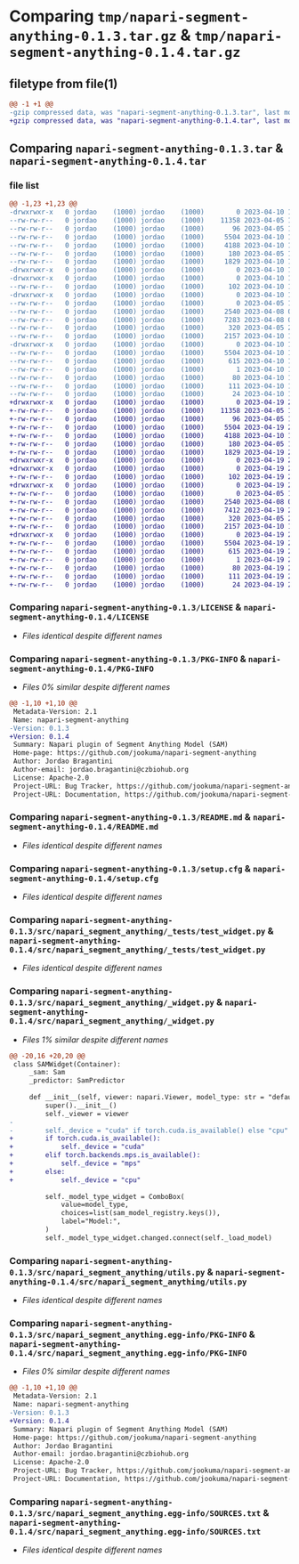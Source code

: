 # Comparing `tmp/napari-segment-anything-0.1.3.tar.gz` & `tmp/napari-segment-anything-0.1.4.tar.gz`

## filetype from file(1)

```diff
@@ -1 +1 @@
-gzip compressed data, was "napari-segment-anything-0.1.3.tar", last modified: Mon Apr 10 18:27:40 2023, max compression
+gzip compressed data, was "napari-segment-anything-0.1.4.tar", last modified: Wed Apr 19 22:32:08 2023, max compression
```

## Comparing `napari-segment-anything-0.1.3.tar` & `napari-segment-anything-0.1.4.tar`

### file list

```diff
@@ -1,23 +1,23 @@
-drwxrwxr-x   0 jordao    (1000) jordao    (1000)        0 2023-04-10 18:27:40.828027 napari-segment-anything-0.1.3/
--rw-rw-r--   0 jordao    (1000) jordao    (1000)    11358 2023-04-05 19:05:13.000000 napari-segment-anything-0.1.3/LICENSE
--rw-rw-r--   0 jordao    (1000) jordao    (1000)       96 2023-04-05 19:05:13.000000 napari-segment-anything-0.1.3/MANIFEST.in
--rw-rw-r--   0 jordao    (1000) jordao    (1000)     5504 2023-04-10 18:27:40.828027 napari-segment-anything-0.1.3/PKG-INFO
--rw-rw-r--   0 jordao    (1000) jordao    (1000)     4188 2023-04-10 15:53:01.000000 napari-segment-anything-0.1.3/README.md
--rw-rw-r--   0 jordao    (1000) jordao    (1000)      180 2023-04-05 19:05:13.000000 napari-segment-anything-0.1.3/pyproject.toml
--rw-rw-r--   0 jordao    (1000) jordao    (1000)     1829 2023-04-10 18:27:40.828027 napari-segment-anything-0.1.3/setup.cfg
-drwxrwxr-x   0 jordao    (1000) jordao    (1000)        0 2023-04-10 18:27:40.828027 napari-segment-anything-0.1.3/src/
-drwxrwxr-x   0 jordao    (1000) jordao    (1000)        0 2023-04-10 18:27:40.828027 napari-segment-anything-0.1.3/src/napari_segment_anything/
--rw-rw-r--   0 jordao    (1000) jordao    (1000)      102 2023-04-10 18:26:52.000000 napari-segment-anything-0.1.3/src/napari_segment_anything/__init__.py
-drwxrwxr-x   0 jordao    (1000) jordao    (1000)        0 2023-04-10 18:27:40.828027 napari-segment-anything-0.1.3/src/napari_segment_anything/_tests/
--rw-rw-r--   0 jordao    (1000) jordao    (1000)        0 2023-04-05 19:05:13.000000 napari-segment-anything-0.1.3/src/napari_segment_anything/_tests/__init__.py
--rw-rw-r--   0 jordao    (1000) jordao    (1000)     2540 2023-04-08 00:22:57.000000 napari-segment-anything-0.1.3/src/napari_segment_anything/_tests/test_widget.py
--rw-rw-r--   0 jordao    (1000) jordao    (1000)     7283 2023-04-08 00:22:57.000000 napari-segment-anything-0.1.3/src/napari_segment_anything/_widget.py
--rw-rw-r--   0 jordao    (1000) jordao    (1000)      320 2023-04-05 20:29:57.000000 napari-segment-anything-0.1.3/src/napari_segment_anything/napari.yaml
--rw-rw-r--   0 jordao    (1000) jordao    (1000)     2157 2023-04-10 17:47:09.000000 napari-segment-anything-0.1.3/src/napari_segment_anything/utils.py
-drwxrwxr-x   0 jordao    (1000) jordao    (1000)        0 2023-04-10 18:27:40.828027 napari-segment-anything-0.1.3/src/napari_segment_anything.egg-info/
--rw-rw-r--   0 jordao    (1000) jordao    (1000)     5504 2023-04-10 18:27:40.000000 napari-segment-anything-0.1.3/src/napari_segment_anything.egg-info/PKG-INFO
--rw-rw-r--   0 jordao    (1000) jordao    (1000)      615 2023-04-10 18:27:40.000000 napari-segment-anything-0.1.3/src/napari_segment_anything.egg-info/SOURCES.txt
--rw-rw-r--   0 jordao    (1000) jordao    (1000)        1 2023-04-10 18:27:40.000000 napari-segment-anything-0.1.3/src/napari_segment_anything.egg-info/dependency_links.txt
--rw-rw-r--   0 jordao    (1000) jordao    (1000)       80 2023-04-10 18:27:40.000000 napari-segment-anything-0.1.3/src/napari_segment_anything.egg-info/entry_points.txt
--rw-rw-r--   0 jordao    (1000) jordao    (1000)      111 2023-04-10 18:27:40.000000 napari-segment-anything-0.1.3/src/napari_segment_anything.egg-info/requires.txt
--rw-rw-r--   0 jordao    (1000) jordao    (1000)       24 2023-04-10 18:27:40.000000 napari-segment-anything-0.1.3/src/napari_segment_anything.egg-info/top_level.txt
+drwxrwxr-x   0 jordao    (1000) jordao    (1000)        0 2023-04-19 22:32:08.822553 napari-segment-anything-0.1.4/
+-rw-rw-r--   0 jordao    (1000) jordao    (1000)    11358 2023-04-05 19:05:13.000000 napari-segment-anything-0.1.4/LICENSE
+-rw-rw-r--   0 jordao    (1000) jordao    (1000)       96 2023-04-05 19:05:13.000000 napari-segment-anything-0.1.4/MANIFEST.in
+-rw-rw-r--   0 jordao    (1000) jordao    (1000)     5504 2023-04-19 22:32:08.822553 napari-segment-anything-0.1.4/PKG-INFO
+-rw-rw-r--   0 jordao    (1000) jordao    (1000)     4188 2023-04-10 15:53:01.000000 napari-segment-anything-0.1.4/README.md
+-rw-rw-r--   0 jordao    (1000) jordao    (1000)      180 2023-04-05 19:05:13.000000 napari-segment-anything-0.1.4/pyproject.toml
+-rw-rw-r--   0 jordao    (1000) jordao    (1000)     1829 2023-04-19 22:32:08.822553 napari-segment-anything-0.1.4/setup.cfg
+drwxrwxr-x   0 jordao    (1000) jordao    (1000)        0 2023-04-19 22:32:08.818553 napari-segment-anything-0.1.4/src/
+drwxrwxr-x   0 jordao    (1000) jordao    (1000)        0 2023-04-19 22:32:08.822553 napari-segment-anything-0.1.4/src/napari_segment_anything/
+-rw-rw-r--   0 jordao    (1000) jordao    (1000)      102 2023-04-19 22:29:59.000000 napari-segment-anything-0.1.4/src/napari_segment_anything/__init__.py
+drwxrwxr-x   0 jordao    (1000) jordao    (1000)        0 2023-04-19 22:32:08.822553 napari-segment-anything-0.1.4/src/napari_segment_anything/_tests/
+-rw-rw-r--   0 jordao    (1000) jordao    (1000)        0 2023-04-05 19:05:13.000000 napari-segment-anything-0.1.4/src/napari_segment_anything/_tests/__init__.py
+-rw-rw-r--   0 jordao    (1000) jordao    (1000)     2540 2023-04-08 00:22:57.000000 napari-segment-anything-0.1.4/src/napari_segment_anything/_tests/test_widget.py
+-rw-rw-r--   0 jordao    (1000) jordao    (1000)     7412 2023-04-19 22:29:19.000000 napari-segment-anything-0.1.4/src/napari_segment_anything/_widget.py
+-rw-rw-r--   0 jordao    (1000) jordao    (1000)      320 2023-04-05 20:29:57.000000 napari-segment-anything-0.1.4/src/napari_segment_anything/napari.yaml
+-rw-rw-r--   0 jordao    (1000) jordao    (1000)     2157 2023-04-10 17:47:09.000000 napari-segment-anything-0.1.4/src/napari_segment_anything/utils.py
+drwxrwxr-x   0 jordao    (1000) jordao    (1000)        0 2023-04-19 22:32:08.822553 napari-segment-anything-0.1.4/src/napari_segment_anything.egg-info/
+-rw-rw-r--   0 jordao    (1000) jordao    (1000)     5504 2023-04-19 22:32:08.000000 napari-segment-anything-0.1.4/src/napari_segment_anything.egg-info/PKG-INFO
+-rw-rw-r--   0 jordao    (1000) jordao    (1000)      615 2023-04-19 22:32:08.000000 napari-segment-anything-0.1.4/src/napari_segment_anything.egg-info/SOURCES.txt
+-rw-rw-r--   0 jordao    (1000) jordao    (1000)        1 2023-04-19 22:32:08.000000 napari-segment-anything-0.1.4/src/napari_segment_anything.egg-info/dependency_links.txt
+-rw-rw-r--   0 jordao    (1000) jordao    (1000)       80 2023-04-19 22:32:08.000000 napari-segment-anything-0.1.4/src/napari_segment_anything.egg-info/entry_points.txt
+-rw-rw-r--   0 jordao    (1000) jordao    (1000)      111 2023-04-19 22:32:08.000000 napari-segment-anything-0.1.4/src/napari_segment_anything.egg-info/requires.txt
+-rw-rw-r--   0 jordao    (1000) jordao    (1000)       24 2023-04-19 22:32:08.000000 napari-segment-anything-0.1.4/src/napari_segment_anything.egg-info/top_level.txt
```

### Comparing `napari-segment-anything-0.1.3/LICENSE` & `napari-segment-anything-0.1.4/LICENSE`

 * *Files identical despite different names*

### Comparing `napari-segment-anything-0.1.3/PKG-INFO` & `napari-segment-anything-0.1.4/PKG-INFO`

 * *Files 0% similar despite different names*

```diff
@@ -1,10 +1,10 @@
 Metadata-Version: 2.1
 Name: napari-segment-anything
-Version: 0.1.3
+Version: 0.1.4
 Summary: Napari plugin of Segment Anything Model (SAM)
 Home-page: https://github.com/jookuma/napari-segment-anything
 Author: Jordao Bragantini
 Author-email: jordao.bragantini@czbiohub.org
 License: Apache-2.0
 Project-URL: Bug Tracker, https://github.com/jookuma/napari-segment-anything/issues
 Project-URL: Documentation, https://github.com/jookuma/napari-segment-anything#README.md
```

### Comparing `napari-segment-anything-0.1.3/README.md` & `napari-segment-anything-0.1.4/README.md`

 * *Files identical despite different names*

### Comparing `napari-segment-anything-0.1.3/setup.cfg` & `napari-segment-anything-0.1.4/setup.cfg`

 * *Files identical despite different names*

### Comparing `napari-segment-anything-0.1.3/src/napari_segment_anything/_tests/test_widget.py` & `napari-segment-anything-0.1.4/src/napari_segment_anything/_tests/test_widget.py`

 * *Files identical despite different names*

### Comparing `napari-segment-anything-0.1.3/src/napari_segment_anything/_widget.py` & `napari-segment-anything-0.1.4/src/napari_segment_anything/_widget.py`

 * *Files 1% similar despite different names*

```diff
@@ -20,16 +20,20 @@
 class SAMWidget(Container):
     _sam: Sam
     _predictor: SamPredictor
 
     def __init__(self, viewer: napari.Viewer, model_type: str = "default"):
         super().__init__()
         self._viewer = viewer
-
-        self._device = "cuda" if torch.cuda.is_available() else "cpu"
+        if torch.cuda.is_available():
+            self._device = "cuda"
+        elif torch.backends.mps.is_available():
+            self._device = "mps"
+        else:
+            self._device = "cpu"
 
         self._model_type_widget = ComboBox(
             value=model_type,
             choices=list(sam_model_registry.keys()),
             label="Model:",
         )
         self._model_type_widget.changed.connect(self._load_model)
```

### Comparing `napari-segment-anything-0.1.3/src/napari_segment_anything/utils.py` & `napari-segment-anything-0.1.4/src/napari_segment_anything/utils.py`

 * *Files identical despite different names*

### Comparing `napari-segment-anything-0.1.3/src/napari_segment_anything.egg-info/PKG-INFO` & `napari-segment-anything-0.1.4/src/napari_segment_anything.egg-info/PKG-INFO`

 * *Files 0% similar despite different names*

```diff
@@ -1,10 +1,10 @@
 Metadata-Version: 2.1
 Name: napari-segment-anything
-Version: 0.1.3
+Version: 0.1.4
 Summary: Napari plugin of Segment Anything Model (SAM)
 Home-page: https://github.com/jookuma/napari-segment-anything
 Author: Jordao Bragantini
 Author-email: jordao.bragantini@czbiohub.org
 License: Apache-2.0
 Project-URL: Bug Tracker, https://github.com/jookuma/napari-segment-anything/issues
 Project-URL: Documentation, https://github.com/jookuma/napari-segment-anything#README.md
```

### Comparing `napari-segment-anything-0.1.3/src/napari_segment_anything.egg-info/SOURCES.txt` & `napari-segment-anything-0.1.4/src/napari_segment_anything.egg-info/SOURCES.txt`

 * *Files identical despite different names*

